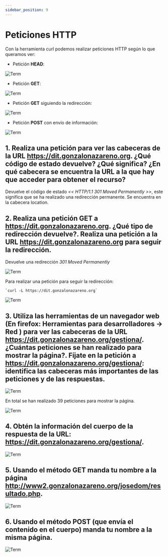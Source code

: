 ```yaml
---
sidebar_position: 9
---
```


# Peticiones HTTP


Con la herramienta curl podemos realizar peticiones HTTP según lo que queramos ver:

- Petición **HEAD**:

![Term](/img/SRI+HLC/taller1SRI3.png)

- Petición **GET**:

![Term](/img/SRI+HLC/taller1SRI3-1.png)

- Petición **GET** siguiendo la redirección:

![Term](/img/SRI+HLC/taller1SRI3-2.png)

- Petición **POST** con envío de información:

![Term](/img/SRI+HLC/taller1SRI3-3.png)



## 1. Realiza una petición para ver las cabeceras de la URL https://dit.gonzalonazareno.org. ¿Qué código de estado devuelve? ¿Qué significa? ¿En qué cabecera se encuentra la URL a la que hay que acceder para obtener el recurso?

Devuelve el código de estado _<< HTTP/1.1 301 Moved Permanently >>_, este significa que se ha realizado una redirección permanente.
Se encuentra en la cabecera location.


## 2. Realiza una petición GET a https://dit.gonzalonazareno.org. ¿Qué tipo de redirección devuelve?.  Realiza una petición a la URL https://dit.gonzalonazareno.org para seguir la redirección.

Devuelve una redirección _301 Moved Permanently_ 

![Term](/img/SRI+HLC/taller1SRI3-1.png)

Para realizar una petición para seguir la redirección:

    `curl -L https://dit.gonzalonazareno.org`

![Term](/img/SRI+HLC/taller1SRI3-2.png)


## 3. Utiliza las herramientas de un navegador web (En firefox: Herramientas para desarrolladores -> Red ) para ver las cabeceras de la URL https://dit.gonzalonazareno.org/gestiona/. ¿Cuántas peticiones se han realizado para mostrar la página?. Fíjate en la petición a https://dit.gonzalonazareno.org/gestiona/: identifica las cabeceras más importantes de las peticiones y de las respuestas.

![Term](/img/SRI+HLC/taller1SRI3-4.png)

En total se han realizado 39 peticiones para mostrar la página.

![Term](/img/SRI+HLC/taller1SRI3-5.png)


## 4. Obtén la información del cuerpo de la respuesta de la URL: https://dit.gonzalonazareno.org/gestiona/.

![Term](/img/SRI+HLC/taller1SRI3-6.png)


## 5. Usando el método GET manda tu nombre a la página http://www2.gonzalonazareno.org/josedom/resultado.php.

![Term](/img/SRI+HLC/taller1SRI3-7.png)


## 6. Usando el método POST (que envía el contenido en el cuerpo) manda tu nombre a la misma página.

![Term](/img/SRI+HLC/taller1SRI3-8.png)
